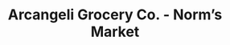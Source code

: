 ---
title: "Arcangeli Grocery Co. - Norm’s Market"
url: /pescadero/arcangeli-grocery-co-norms-market/
shop: Feinkost
---